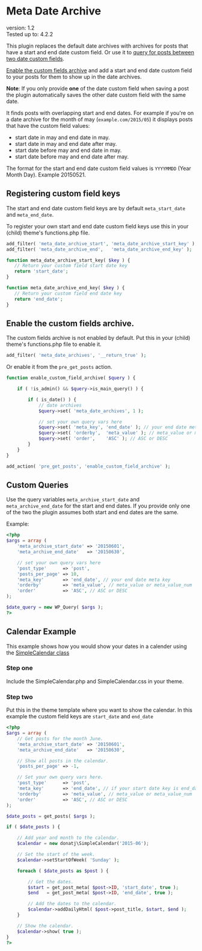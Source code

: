 # Meta Date Archive

version:      1.2  
Tested up to: 4.2.2  

This plugin replaces the default date archives with archives for posts that have a start and end date custom field. Or use it to [query for posts between two date custom fields](#custom-queries).

[Enable the custom fields archive](#enable-the-custom-fields-archive) and add a start and end date custom field to your posts for them to show up in the date archives.

**Note**: If you only provide **one** of the date custom field when saving a post the plugin automatically saves the other date custom field with the same date. 

It finds posts with overlapping start and end dates. For example if you're on a date archive for the month of may (`example.com/2015/05`) it displays posts that have the custom field values:

 * start date in may and end date in may.
 * start date in may and end date after may.
 * start date before may and end date in may.
 * start date before may and end date after may.

The format for the start and end date custom field values is `YYYYMMDD` (Year Month Day). Example 20150521.

## Registering custom field keys
The start and end date custom field keys are by default `meta_start_date` and `meta_end_date`.

To register your own start and end date custom field keys use this in your (child) theme's functions.php file.

 ```php
add_filter( 'meta_date_archive_start', 'meta_date_archive_start_key' );
add_filter( 'meta_date_archive_end',   'meta_date_archive_end_key' );

function meta_date_archive_start_key( $key ) {
	// Return your custom field start date key
	return 'start_date';
}

function meta_date_archive_end_key( $key ) {
	// Return your custom field end date key
	return 'end_date';
}
```

## Enable the custom fields archive.
The custom fields archive is not enabled by default. Put this in your (child) theme's functions.php file to enable it.
```php
add_filter( 'meta_date_archives', '__return_true' );
```

Or enable it from the `pre_get_posts` action.
```php
function enable_custom_field_archive( $query ) {

	if ( !is_admin() && $query->is_main_query() ) {

		if ( is_date() ) {
			// date archives
			$query->set( 'meta_date_archives', 1 );

			// set your own query vars here
			$query->set( 'meta_key', 'end_date' ); // your end date meta key
			$query->set( 'orderby',  'meta_value' ); // meta_value or meta_value_num
			$query->set( 'order',    'ASC' ); // ASC or DESC			
		}
	}
}

add_action( 'pre_get_posts', 'enable_custom_field_archive' );
```

## Custom Queries
Use the query variables `meta_archive_start_date` and `meta_archive_end_date` for the start and end dates. If you provide only one of the two the plugin assumes both start and end dates are the same.

Example:
```php
<?php
$args = array (
	'meta_archive_start_date' => '20150601',
	'meta_archive_end_date'   => '20150630',

	// set your own query vars here
	'post_type'      => 'post',
	'posts_per_page' => 10,
	'meta_key'       => 'end_date', // your end date meta key
	'orderby'        => 'meta_value', // meta_value or meta_value_num
	'order'          => 'ASC', // ASC or DESC
);

$date_query = new WP_Query( $args );
?>
```

## Calendar Example
This example shows how you would show your dates in a calender using the [SimpleCalendar class](https://donatstudios.com/SimpleCalendar)

### Step one
Include the SimpleCalendar.php and SimpleCalendar.css in your theme.

### Step two
Put this in the theme template where you want to show the calendar. In this example the custom field keys are `start_date` and `end_date`

```php
<?php
$args = array (
	// Get posts for the month June.
	'meta_archive_start_date' => '20150601',
	'meta_archive_end_date'   => '20150630',

	// Show all posts in the calendar.
	'posts_per_page' => -1,

	// Set your own query vars here.
	'post_type'      => 'post',
	'meta_key'       => 'end_date', // if your start date key is end_date
	'orderby'        => 'meta_value', // meta_value or meta_value_num
	'order'          => 'ASC', // ASC or DESC
);

$date_posts = get_posts( $args );

if ( $date_posts ) {

	// Add year and month to the calendar.
	$calendar = new donatj\SimpleCalendar('2015-06');

	// Set the start of the week.
	$calendar->setStartOfWeek( 'Sunday' );

	foreach ( $date_posts as $post ) {

		// Get the dates.
		$start = get_post_meta( $post->ID, 'start_date', true );
		$end   = get_post_meta( $post->ID, 'end_date', true );

		// Add the dates to the calendar.
		$calendar->addDailyHtml( $post->post_title, $start, $end );
	}

	// Show the calendar.
	$calendar->show( true );
}
?>
```
